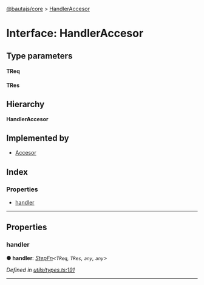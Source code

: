 [@bautajs/core](../README.md) > [HandlerAccesor](../interfaces/handleraccesor.md)

# Interface: HandlerAccesor

## Type parameters
#### TReq 
#### TRes 
## Hierarchy

**HandlerAccesor**

## Implemented by

* [Accesor](../classes/accesor.md)

## Index

### Properties

* [handler](handleraccesor.md#handler)

---

## Properties

<a id="handler"></a>

###  handler

**● handler**: *[StepFn](../#stepfn)<`TReq`, `TRes`, `any`, `any`>*

*Defined in [utils/types.ts:191](https://github.axa.com/Digital/bauta-nodejs/blob/9a199d7/packages/bautajs/src/utils/types.ts#L191)*

___

